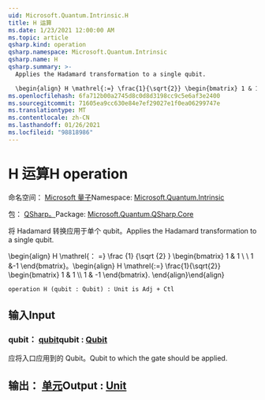 ```yaml
---
uid: Microsoft.Quantum.Intrinsic.H
title: H 运算
ms.date: 1/23/2021 12:00:00 AM
ms.topic: article
qsharp.kind: operation
qsharp.namespace: Microsoft.Quantum.Intrinsic
qsharp.name: H
qsharp.summary: >-
  Applies the Hadamard transformation to a single qubit.

  \begin{align} H \mathrel{:=} \frac{1}{\sqrt{2}} \begin{bmatrix} 1 & 1 \\\\ 1 & -1 \end{bmatrix}. \end{align}
ms.openlocfilehash: 6fa712b00a2745d8c0d8d3198cc9c5e6af3e2400
ms.sourcegitcommit: 71605ea9cc630e84e7ef29027e1f0ea06299747e
ms.translationtype: MT
ms.contentlocale: zh-CN
ms.lasthandoff: 01/26/2021
ms.locfileid: "98818986"
---
```

# <a name="h-operation"></a><span data-ttu-id="64ac0-102">H 运算</span><span class="sxs-lookup"><span data-stu-id="64ac0-102">H operation</span></span>

<span data-ttu-id="64ac0-103">命名空间： [Microsoft 量子](xref:Microsoft.Quantum.Intrinsic)</span><span class="sxs-lookup"><span data-stu-id="64ac0-103">Namespace: [Microsoft.Quantum.Intrinsic](xref:Microsoft.Quantum.Intrinsic)</span></span>

<span data-ttu-id="64ac0-104">包： [QSharp。](https://nuget.org/packages/Microsoft.Quantum.QSharp.Core)</span><span class="sxs-lookup"><span data-stu-id="64ac0-104">Package: [Microsoft.Quantum.QSharp.Core](https://nuget.org/packages/Microsoft.Quantum.QSharp.Core)</span></span>


<span data-ttu-id="64ac0-105">将 Hadamard 转换应用于单个 qubit。</span><span class="sxs-lookup"><span data-stu-id="64ac0-105">Applies the Hadamard transformation to a single qubit.</span></span>

<span data-ttu-id="64ac0-106">\begin{align} H \mathrel{： =} \frac {1} {\sqrt {2} } \begin{bmatrix} 1 & 1 \\ \\ 1 &-1 \end{bmatrix}。</span><span class="sxs-lookup"><span data-stu-id="64ac0-106">\begin{align} H \mathrel{:=} \frac{1}{\sqrt{2}} \begin{bmatrix} 1 & 1 \\\\ 1 & -1 \end{bmatrix}.</span></span>
<span data-ttu-id="64ac0-107">\end{align}</span><span class="sxs-lookup"><span data-stu-id="64ac0-107">\end{align}</span></span>

```qsharp
operation H (qubit : Qubit) : Unit is Adj + Ctl
```


## <a name="input"></a><span data-ttu-id="64ac0-108">输入</span><span class="sxs-lookup"><span data-stu-id="64ac0-108">Input</span></span>

### <a name="qubit--qubit"></a><span data-ttu-id="64ac0-109">qubit： [qubit](xref:microsoft.quantum.lang-ref.qubit)</span><span class="sxs-lookup"><span data-stu-id="64ac0-109">qubit : [Qubit](xref:microsoft.quantum.lang-ref.qubit)</span></span>

<span data-ttu-id="64ac0-110">应将入口应用到的 Qubit。</span><span class="sxs-lookup"><span data-stu-id="64ac0-110">Qubit to which the gate should be applied.</span></span>



## <a name="output--unit"></a><span data-ttu-id="64ac0-111">输出： [单元](xref:microsoft.quantum.lang-ref.unit)</span><span class="sxs-lookup"><span data-stu-id="64ac0-111">Output : [Unit](xref:microsoft.quantum.lang-ref.unit)</span></span>

